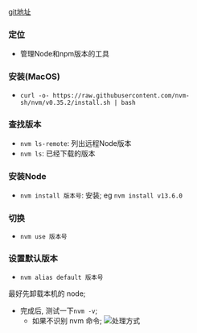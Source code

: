 [git地址](https://github.com/nvm-sh/nvm)

### 定位
* 管理Node和npm版本的工具

### 安装(MacOS)
* `curl -o- https://raw.githubusercontent.com/nvm-sh/nvm/v0.35.2/install.sh | bash`


### 查找版本
* `nvm ls-remote`: 列出远程Node版本
* `nvm ls`: 已经下载的版本


### 安装Node
* `nvm install 版本号`: 安装; eg `nvm install v13.6.0`

### 切换
* `nvm use 版本号`

### 设置默认版本
* `nvm alias default 版本号`




最好先卸载本机的 node;

* 完成后, 测试一下`nvm -v`;
  * 如果不识别 nvm 命令;
  ![处理方式](http://ww4.sinaimg.cn/large/006y8mN6gy1g6ocu1mvp3j30rt069wew.jpg)